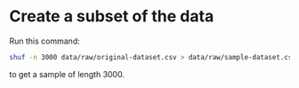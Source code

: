 # Create a subset of the data

Run this command:
```bash
shuf -n 3000 data/raw/original-dataset.csv > data/raw/sample-dataset.csv
```

to get a sample of length 3000.
